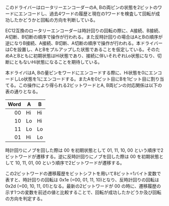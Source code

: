 このドライバーはロータリーエンコーダーのA, Bの両ピンの状態を2ビットのワードにエンコードし、過去4ワードの履歴と現在の1ワードを検査して回転が成功したかどうかと回転の方向を判断している。

EC12互換のロータリーエンコーダーは時計回りの回転の際に、A接続、B接続、A切断、B切断の順序で操作が行われる。また反時計回りの場合はAとBの順序が逆になりB接続、A接続、B切断、A切断の順序で操作が行われる。本ドライバーはCを設置し、AとBをプルアップした状態であることを仮定している。そのためAとBともに初期状態はHi状態であり、接続に伴いそれぞれLo状態になり、切断にともないHi状態になることを期待している。

本ドライバはA, Bの量ピンをワードにエンコードする際に、Hi状態を0にエンコードしLo状態を1にエンコードする。またAを0ビット目にBを1ビット目に割り当てる。この操作により得られる2ビットワードとA, B両ピンの対応関係は以下の表の通りとなる。

| Word | A | B |
|-----:|---|---|
| 00   |Hi |Hi |
| 10   |Lo |Hi |
| 11   |Lo |Lo |
| 01   |Hi |Lo |

時計回りにノブを回した際は 00 を初期状態として 01, 11, 10, 00 という順序で2ビットワードが遷移する。逆に反時計回りにノブを回した際は 00 を初期状態として 10, 11, 01, 00 という順序で2ビットワードが遷移する。

この2ビットワードの遷移履歴をビットシフトを用いて8ビット=1バイト変数で表すと、時計回りの回転は 0x1e (=00, 01, 11, 10)となり、反時計回りの回転は 0x2d (=00, 10, 11, 01)となる。最新の2ビットワードが 00 の時に、遷移履歴の示す1つの変数を前述の値と比較することで、回転が成功したかどうか及び回転の方向を判定する。
